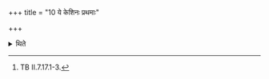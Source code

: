 +++
title = "10 ये केशिनः प्रथमाः"

+++

<details><summary>थिते</summary>

10. ye keśiṇah prathamān sattramāsata...[^1] are the formulae mentioning shaving (of the hair).  

[^1]: TB II.7.17.1-3. 
</details>
